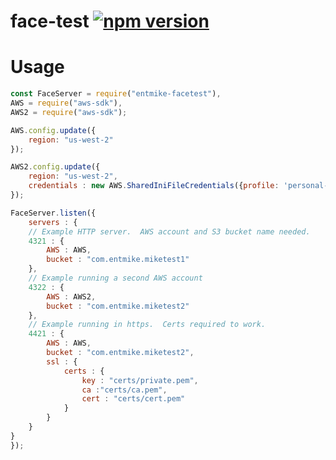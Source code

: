 # face-test [![npm version](https://badge.fury.io/js/entmike-facetest.svg)](https://badge.fury.io/js/entmike-facetest)

# Usage
```javascript
const FaceServer = require("entmike-facetest"),
AWS = require("aws-sdk"),
AWS2 = require("aws-sdk");

AWS.config.update({
	region: "us-west-2"
});

AWS2.config.update({
	region: "us-west-2",
	credentials : new AWS.SharedIniFileCredentials({profile: 'personal-account'})
});

FaceServer.listen({
	servers : {
	// Example HTTP server.  AWS account and S3 bucket name needed.
	4321 : {
		AWS : AWS,
		bucket : "com.entmike.miketest1"
	},
	// Example running a second AWS account
	4322 : {
		AWS : AWS2,
		bucket : "com.entmike.miketest2"
	},
	// Example running in https.  Certs required to work.
	4421 : {
		AWS : AWS,
		bucket : "com.entmike.miketest2",
		ssl : {
			certs : {
				key : "certs/private.pem",
				ca :"certs/ca.pem",
				cert : "certs/cert.pem"
			}
		}
	}
}
});
```
